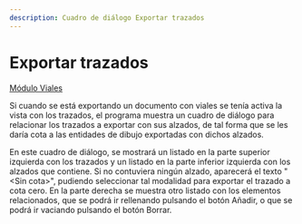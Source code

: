 ```yaml
---
description: Cuadro de diálogo Exportar trazados
---
```


# Exportar trazados

[Módulo Viales](/mdtopx/modulo-viales/)

Si cuando se está exportando un documento con viales se tenía activa la vista con los trazados, el programa muestra un cuadro de diálogo para relacionar los trazados a exportar con sus alzados, de tal forma que se les daría cota a las entidades de dibujo exportadas con dichos alzados.

En este cuadro de diálogo, se mostrará un listado en la parte superior izquierda con los trazados y un listado en la parte inferior izquierda con los alzados que contiene. Si no contuviera ningún alzado, aparecerá el texto "&lt;Sin cota&gt;", pudiendo seleccionar tal modalidad para exportar el trazado a cota cero. En la parte derecha se muestra otro listado con los elementos relacionados, que se podrá ir rellenando pulsando el botón Añadir, o que se podrá ir vaciando pulsando el botón Borrar.

